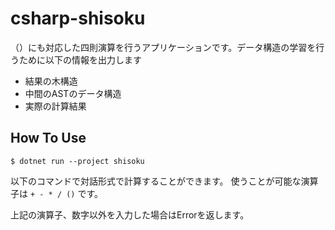 # csharp-shisoku
（）にも対応した四則演算を行うアプリケーションです。データ構造の学習を行うために以下の情報を出力します
- 結果の木構造
- 中間のASTのデータ構造
- 実際の計算結果

## How To Use

```terminal
$ dotnet run --project shisoku
```
以下のコマンドで対話形式で計算することができます。
使うことが可能な演算子は `+ - * / ()` です。

上記の演算子、数字以外を入力した場合はErrorを返します。

